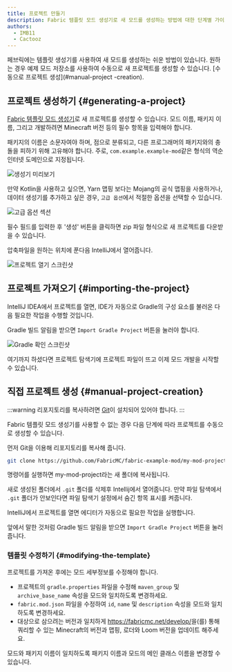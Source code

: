 ```yaml
---
title: 프로젝트 만들기
description: Fabric 템플릿 모드 생성기로 새 모드를 생성하는 방법에 대한 단계별 가이드입니다.
authors:
  - IMB11
  - Cactooz
---
```


페브릭에는 템플릿 생성기를 사용하여 새 모드를 생성하는 쉬운 방법이 있습니다. 원하는 경우 예제 모드 저장소를 사용하여 수동으로 새 프로젝트를 생성할 수 있습니다. [수동으로 프로젝트 생성](#manual-project -creation).

## 프로젝트 생성하기 {#generating-a-project}

[Fabric 템플릿 모드 생성기](https://fabricmc.net/develop/template/)로 새 프로젝트를 생성할 수 있습니다. 모드 이름, 패키지 이름, 그리고 개발하려면 Minecraft 버전 등의 필수 항목을 입력해야 합니다.

패키지의 이름은 소문자여야 하며, 점으로 분류되고, 다른 프로그래머의 패키지와의 충돌을 피하기 위해 고유해야 합니다. 주로, `com.example.example-mod`같은 형식의 역순 인터넷 도메인으로 지정됩니다.

![생성기 미리보기](/assets/develop/getting-started/template-generator.png)

만약 Kotlin을 사용하고 싶으면, Yarn 맵핑 보다는 Mojang의 공식 맵핑을 사용하거나, 데이터 생성기를 추가하고 싶은 경우, `고급 옵션`에서 적절한 옵션을 선택할 수 있습니다.

![고급 옵션 섹션](/assets/develop/getting-started/template-generator-advanced.png)

필수 필드를 입력한 후 '생성' 버튼을 클릭하면 zip 파일 형식으로 새 프로젝트를 다운받을 수 있습니다.

압축파일을 원하는 위치에 푼다음 IntelliJ에서 열어줍니다.

![프로젝트 열기 스크린샷](/assets/develop/getting-started/open-project.png)

## 프로젝트 가져오기 {#importing-the-project}

IntelliJ IDEA에서 프로젝트를 열면, IDE가 자동으로 Gradle의 구성 요소를 불러온 다음 필요한 작업을 수행할 것입니다.

Gradle 빌드 알림을 받으면 `Import Gradle Project` 버튼을 눌러야 합니다.

![Gradle 확인 스크린샷](/assets/develop/getting-started/gradle-prompt.png)

여기까지 하셨다면 프로젝트 탐색기에 프로젝트 파일이 뜨고 이제 모드 개발을 시작할 수 있습니다.

## 직접 프로젝트 생성 {#manual-project-creation}

:::warning
리포지토리를 복사하려면 [Git](https://git-scm.com/)이 설치되어 있어야 합니다.
:::

Fabric 템플릿 모드 생성기를 사용할 수 없는 경우 다음 단계에 따라 프로젝트를 수동으로 생성할 수 있습니다.

먼저 Git을 이용해 리포지토리를 복사해 줍니다.

```sh
git clone https://github.com/FabricMC/fabric-example-mod/my-mod-project
```

명령어를 실행하면 my-mod-project라는 새 폴더에 복사됩니다.

새로 생성된 폴더에서 `.git` 폴더를 삭제후 Intellij에서 열어줍니다. 만약 파일 탐색에서 `.git` 폴더가 안보인다면 파일 탐색기 설정에서 숨긴 항목 표시를 켜줍니다.

IntelliJ에서 프로젝트를 열면 에디터가 자동으로 필요한 작업을 실행합니다.

앞에서 말한 것처럼 Gradle 빌드 알림을 받으면 `Import Gradle Project` 버튼을 눌러줍니다.

### 템플릿 수정하기 {#modifying-the-template}

프로젝트를 가져온 후에는 모드 세부정보를 수정해야 합니다.

- 프로젝트의 `gradle.properties` 파일을 수정해 `maven_group` 및 `archive_base_name` 속성을 모드와 일치하도록 변경하세요.
- `fabric.mod.json` 파일을 수정하여 `id`, `name` 및 `description` 속성을 모드와 일치하도록 변경하세요.
- 대상으로 삼으려는 버전과 일치하게 <https://fabricmc.net/develop/>을(를) 통해 쿼리할 수 있는 Minecraft의 버전과 맵핑, 로더와 Loom 버전을 업데이트 해주세요.

모드와 패키지 이름이 일치하도록 패키지 이름과 모드의 메인 클래스 이름을 변경할 수 있습니다.
